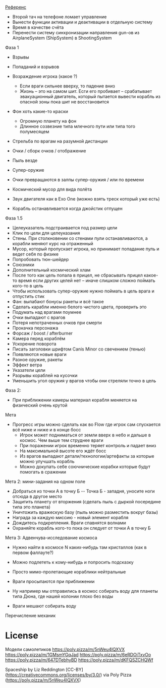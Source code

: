 [Референс](https://youtu.be/-L6QwRQh3yg)

-   Второй тач на телефоне ломает управление
-   Вынести функции активации и деактивации в отдельную систему
-   Время в качестве счёта
-   Перенести систему синхронизации направления gun-ов из AirplaneSystem (ShipSystem) в ShootingSystem

Фаза 1

-   Взрывы
-   Попаданий и взрывов

-   Возраждение игрока (какое ?)
    -   Если враги сильнее вверху, то падение вниз
    -   Жизнь – это на самом шит. Есги его пробивает – срабатывает эвакуационный двигатель, который
        пытается вывести корабль из опасной зоны пока шит не восстановится
-   Фон хоть какие-то краски
    -   Огромную планету на фон
    -   Длинное созвезние типа млечного пути или типа того полумесяцем
-   Стрельба по врагам на разумной дистанции
-   Очки / сборк очков / отображение
-   Пыль везде
-   Супер-оружие
-   Очки превращаются в залпы супер-оружия / или по времени
-   Космический мусор для вида полёта
-   Звук двигателя как в Exo One (можно взять треск который уже есть)
-   Корабль останавливается когда джойстик отпущен

Фаза 1.5

-   Целеуказатель подстраивается под размер цели
-   Клик по цели для целеуказания
-   Стены. При столкновении со стенами пули останавливаются, а корабли меняют курс на отраженный
-   Мусор, который пропускает игрока, но принимает попадание пуль и ведет себя по физике
-   Попробовать тюн-шейдер
-   Союзники
-   Дополнительный космический хлам
-   После того как цель попала в прицел, не сбрасывать прицел какое-то время
    если других целей нет – иначе слишком сложно поймать кого-то в цель
-   Чтобы использовать супер-оружие нужно поймать в цель врага и отпустить стик
-   Фан: выпабают бонусы ракеты и всё такое
-   Сделать карабли именно белого чистого цвета, проверить это
-   Подумать над врагами поумнее
-   Очки выпадают с врагов
-   Потеря непотраченных очков при смерти
-   Прокачка персонажа
-   Форсаж / boost / afterburner
-   Камера перед кораблём
-   Ускорение поворота
-   Писать заголовки шрифтом Canis Minor со свечением (тенью)
-   Появляются новые враги
-   Разное оружие, ракеты
-   Эффект ветра
-   Указатели цели
-   Разрывы кораблей на кусочки
-   Уменьшить угол оружия у врагов чтобы они стреляли точно в цель

Фаза 2:

-   При приближении камеры материал корабля меняется на физический очень крутой

Мета

-   Прогресс игры можно сделать как во Flow где игрок сам спускается всё ниже и ниже и в конце босс
    -   Игрок может подниматься от земли вверх в небо и дальше в космос. Чем выше тем струднее враги
    -   При поражении игрок временно теряет контроль и падает вниз
    -   На максимальной высоте его ждёт босс
    -   Из врагов выпадают детали/технологии/артефакты за которые можно улучшать корабль
    -   Можно докупать себе соючнические корабки которые будут помогать в сражении

Мета 2: мини-задания на одном поле

-   Добраться из точки А в точку Б
    -- Точка Б - западня, уносите ноги отсюда в другое место
-   Защитить планету от вторжения (сделать пыль с дыркой посередине типа это планета)
-   Уничтожить вражескую базу (пыль можно разместить вокруг базы)
-   Награда за каждую миссию - новый элемент корабля
-   Дождитесь подкрепления. Враги спавнятся волнами
-   Охраняйте корабль кого-то пока он следует от точки А в точку Б

Мета 3: Адвенчува-исследование космоса

-   Нужно найти в космосе N каких-нибудь там кристаллов (как в первом фаллауте?)
-   Можно подлететь к кому-нибудь и попросить подсказку
-   Просто мимо-пролетающие кораблики нейтральные
-   Враги просыпаются при приближении

-   Ну например мы отправились в космос собирать воду для планеты типа Дюна, где нашей колонии плохо без воды
-   Враги мешают собирать воду

Перечисление механик

# License

Модели самолетиков
https://poly.pizza/m/5nWeu4IQXVX
https://poly.pizza/m/1GMsmYGqJad
https://poly.pizza/m/6eRDOiTxvOo
https://poly.pizza/m/647DTebhyBD
https://poly.pizza/m/dKFQSZCHQWf

Spaceship by Liz Reddington [CC-BY] (https://creativecommons.org/licenses/by/3.0/) via Poly Pizza (https://poly.pizza/m/5nWeu4IQXVX)
